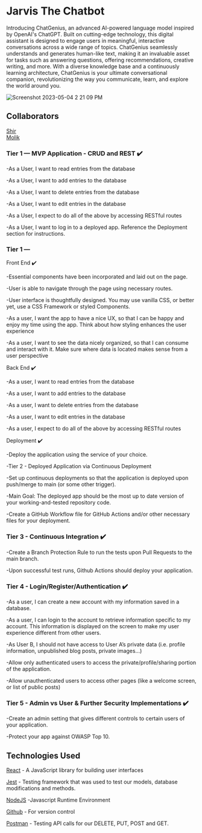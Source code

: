 # Jarvis The Chatbot
Introducing ChatGenius, an advanced AI-powered language model inspired by OpenAI's ChatGPT. Built on cutting-edge technology, this digital assistant is designed to engage users in meaningful, interactive conversations across a wide range of topics. ChatGenius seamlessly understands and generates human-like text, making it an invaluable asset for tasks such as answering questions, offering recommendations, creative writing, and more. With a diverse knowledge base and a continuously learning architecture, ChatGenius is your ultimate conversational companion, revolutionizing the way you communicate, learn, and explore the world around you.

![Screenshot 2023-05-04 2 21 09 PM](https://user-images.githubusercontent.com/109438051/236294982-b84b78db-3a40-4b3b-9664-a384ab94b732.png)



## Collaborators


[Shir](https://github.com/shirkocurek)\
[Molik](https://github.com/molikkidd)



### Tier 1 — MVP Application - CRUD and REST ✔️

-As a User, I want to read entries from the database

-As a User, I want to add entries to the database

-As a User, I want to delete entries from the database

-As a User, I want to edit entries in the database

-As a User, I expect to do all of the above by accessing RESTful routes

-As a User, I want to log in to a deployed app. Reference the Deployment section for instructions.



### Tier 1 — 

Front End ✔️

-Essential components have been incorporated and laid out on the page.

-User is able to navigate through the page using necessary routes.

-User interface is thoughtfully designed.  You may use vanilla CSS, or better yet, use a CSS Framework or styled Components.

-As a user, I want the app to have a nice UX, so that I can be happy and enjoy my time using the app. Think about how styling enhances the user     experience

-As a user, I want to see the data nicely organized, so that I can consume and interact with it. Make sure where data is located makes sense from a user perspective


Back End ✔️

-As a user, I want to read entries from the database

-As a user, I want to add entries to the database

-As a user, I want to delete entries from the database

-As a user, I want to edit entries in the database

-As a user, I expect to do all of the above by accessing RESTful routes


Deployment ✔️

-Deploy the application using the service of your choice.

-Tier 2 - Deployed Application via Continuous Deployment

-Set up continuous deployments so that the application is deployed upon push/merge to main (or some other trigger).

-Main Goal: The deployed app should be the most up to date version of your working-and-tested repository code.

-Create a GitHub Workflow file for GitHub Actions and/or other necessary files for your deployment.



### Tier 3 - Continuous Integration ✔️

-Create a Branch Protection Rule to run the tests upon Pull Requests to the main branch.

-Upon successful test runs, Github Actions should deploy your application.



### Tier 4 - Login/Register/Authentication ✔️

-As a user, I can create a new account with my information saved in a database.

-As a user, I can login to the account to retrieve information specific to my account. This information is displayed on the screen to make my user experience different from other users.

-As User B, I should not have access to User A’s private data (i.e. profile information, unpublished blog posts, private images…)

-Allow only authenticated users to access the private/profile/sharing portion of the application.

-Allow unauthenticated users to access other pages (like a welcome screen, or list of public posts)


### Tier 5 - Admin vs User & Further Security Implementations ✔️

-Create an admin setting that gives different controls to certain users of your application.

-Protect your app against OWASP Top 10.


## Technologies Used

[React](https://legacy.reactjs.org/) - A JavaScript library for building user interfaces

[Jest](https://jestjs.io/) - Testing framework that was used to test our models, database modifications and methods.

[NodeJS](https://nodejs.org/en/) -Javascript Runtime Environment

[Github](https://github.com/) - For version control

[Postman](https://www.postman.com/) - Testing API calls for our DELETE, PUT, POST and GET.


